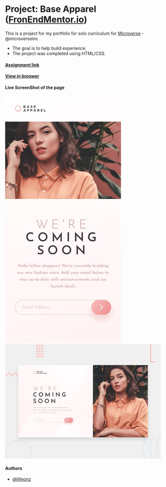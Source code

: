 # Project: Base Apparel ([FronEndMentor.io](***Change***))

This is a project for my portfolio for solo curriculum for [Microverse](https://www.microverse.org/) - @microverseinc
* The goal is to help build experience.  
* The project was completed using HTML/CSS.

#### [Assignment link](https://beta.frontendmentor.io/challenges/base-apparel-coming-soon-page-5d46b47f8db8a7063f9331a0)

#### [View in broswer](https://lilleonz.github.io/Base-Apparel---Frontendmentor.io/)

#### Live ScreenShot of the page
![ScreenShot](./img/mobile-design.jpg)
![ScreenShot](./img/desktop-preview.jpg)


#### Authors

* [@lilleonz](https://github.com/lilleonz)